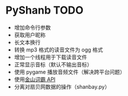 # PyShanb TODO

* 增加命令行参数
* 获取用户昵称
* 长文本换行
* 转换 mp3 格式的读音文件为 ogg 格式
* 增加一个线程用于下载读音文件
* 正常显示音标（默认不输出音标）
* 使用 pygame 播放音频文件（解决跨平台问题）
* 使用[金山词霸 API](http://web.iciba.com/partner/api01.shtml)
* 分离对扇贝网数据的操作（shanbay.py）

